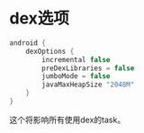 # dex选项
``` groovy
android {
    dexOptions {
        incremental false
        preDexLibraries = false
        jumboMode = false
        javaMaxHeapSize "2048M"
    }
}
```
这个将影响所有使用dex的task。
